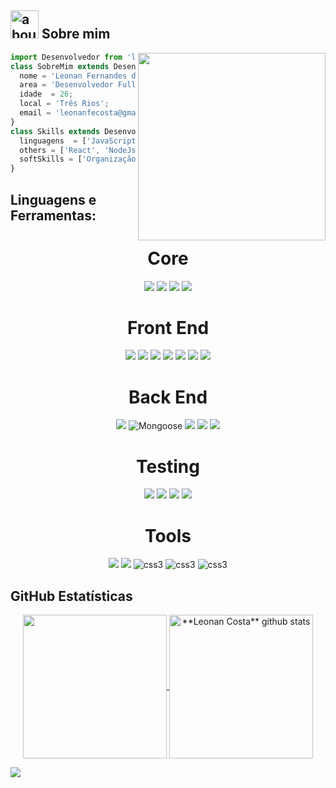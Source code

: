 
## <img width="45" alt="about" src="https://raw.github.com/elizarov/elizarov/master/about.png"> Sobre mim

<img align="right" width="300" src="https://i2.wp.com/allhtaccess.info/wp-content/uploads/2018/03/programming.gif?fit=1281%2C716&ssl=1" />

```js
import Desenvolvedor from 'leonanfecosta';
class SobreMim extends Desenvolvedor {
  nome = 'Leonan Fernandes da Costa Tavares';
  area = 'Desenvolvedor Full Stack';
  idade  = 26;
  local = 'Três Rios';
  email = 'leonanfecosta@gmail.com';
}
class Skills extends Desenvolvedor {
  linguagens  = ['JavaScript', 'Python', 'TypeScript'];
  others = ['React', 'NodeJs', 'Express', 'MySQL', 'NoSQL']
  softSkills = ['Organização', 'Colaboração', 'Gestão do tempo', 'Liderança'],
}
```

## **Linguagens e Ferramentas:**  

<h1 align="center"> Core </h1>
<section align="center">
  <img src="https://img.shields.io/badge/JavaScript-F7DF1E?style=for-the-badge&logo=javascript&logoColor=black" />
  <img src="https://img.shields.io/badge/TypeScript-007ACC?style=for-the-badge&logo=typescript&logoColor=white" />
  <img src="https://img.shields.io/badge/Node.js-43853D?style=for-the-badge&logo=node.js&logoColor=white" />
  <img src="https://img.shields.io/badge/Python-3776AB?style=for-the-badge&logo=python&logoColor=white" />

</section>

<h1 align="center"> Front End </h1>
<section align="center">
  <img src="https://img.shields.io/badge/HTML5-E34F26?style=for-the-badge&logo=html5&logoColor=white" />
  <img src="https://img.shields.io/badge/CSS3-1572B6?style=for-the-badge&logo=css3&logoColor=white" />
  <img src="https://img.shields.io/badge/React-20232A?style=for-the-badge&logo=react&logoColor=61DAFB" />
  <img src="https://img.shields.io/badge/React_Router-CA4245?style=for-the-badge&logo=react-router&logoColor=white" />
  <img src="https://img.shields.io/badge/Redux-593D88?style=for-the-badge&logo=redux&logoColor=white" />
  <img src="https://img.shields.io/badge/tailwindcss-%2338B2AC.svg?style=for-the-badge&logo=tailwind-css&logoColor=white" />
  <img src="https://img.shields.io/badge/Material--UI-0081CB?style=for-the-badge&logo=material-ui&logoColor=white" />

</section>

<h1 align="center"> Back End </h1>
<section align="center">
  <img src="https://img.shields.io/badge/MongoDB-4EA94B?style=for-the-badge&logo=mongodb&logoColor=white" />
  <img src="https://user-images.githubusercontent.com/98183352/197245910-96b870c8-ef6a-4879-bfe2-4b4afb392fe0.png" alt="Mongoose" />
  <img src="https://img.shields.io/badge/MySQL-00000F?style=for-the-badge&logo=mysql&logoColor=white" />
  <img src="https://img.shields.io/badge/Express.js-404D59?style=for-the-badge" />
  <img src="https://img.shields.io/badge/ts--node-3178C6?style=for-the-badge&logo=ts-node&logoColor=white" />
</section>

<h1 align="center"> Testing </h1>
<section align="center">
  <img src="https://img.shields.io/badge/-TestingLibrary-%23E33332?style=for-the-badge&logo=testing-library&logoColor=white" />
  <img src="https://img.shields.io/badge/Jest-C21325?style=for-the-badge&logo=jest&logoColor=white" />
  <img src="https://img.shields.io/badge/Mocha-8D6748?style=for-the-badge&logo=Mocha&logoColor=white"/>
  <img src="https://img.shields.io/badge/chai-A30701?style=for-the-badge&logo=chai&logoColor=white" />
</section>

<h1 align="center"> Tools </h1>
<section align="center">
  <img src="https://img.shields.io/badge/Docker-2CA5E0?style=for-the-badge&logo=docker&logoColor=white" />
  <img src="https://img.shields.io/badge/Insomnia-5849be?style=for-the-badge&logo=Insomnia&logoColor=white"/>
  <img src="https://img.shields.io/badge/Trello-0052CC?style=for-the-badge&logo=trello&logoColor=white" alt="css3"/>
  <img src="https://img.shields.io/badge/git-%23F05033.svg?style=for-the-badge&logo=git&logoColor=white" alt="css3" />
  <img src="https://img.shields.io/badge/github-%23121011.svg?style=for-the-badge&logo=github&logoColor=white" alt="css3" />
</section>


## **GitHub Estatísticas**
<div align="center">
<a href="https://github.com/leonanfecosta">
  <img align="center" height="230em" src="https://github-readme-stats.vercel.app/api/top-langs/?username=leonanfecosta&&theme=dracula&include_all_commits=true&count_private=true"" />
</a>

<a href="https://github.com/leonanfecosta">
 <img align="center" height="230em" src="https://github-readme-stats.vercel.app/api?username=leonanfecosta&show_icons=true&theme=dracula&line_height=27" alt="**Leonan Costa** github stats"/>
</a>
<br/>
</div>


[website]: https://codedev.ga/
[twitter]: https://twitter.com/SEUTWITTER
[youtube]: https://www.youtube.com/user/SEUYOUTUBE/
[instagram]: https://www.instagram.com/SEUINSTAGRAM/
[linkedin]: (https://www.linkedin.com/in/leonanfecosta/)
![](https://komarev.com/ghpvc/?username=leonanfecosta&label=PROFILE+VIEWS)
